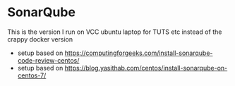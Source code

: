 # SonarQube

This is the version I run on VCC ubuntu laptop for TUTS etc instead of the crappy docker version

- setup based on https://computingforgeeks.com/install-sonarqube-code-review-centos/
- setup based on https://blog.yasithab.com/centos/install-sonarqube-on-centos-7/
